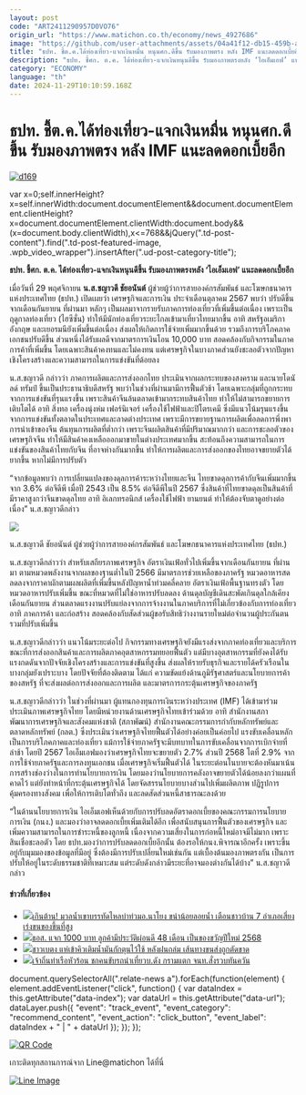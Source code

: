 ```yaml
---
layout: post
code: "ART2411290957D0VO76"
origin_url: "https://www.matichon.co.th/economy/news_4927686"
image: "https://github.com/user-attachments/assets/04a41f12-db15-459b-ae48-5e652977fe42"
title: "ธปท. ชี้ต.ค.ได้ท่องเที่ยว-แจกเงินหมื่น หนุนศก.ดีขึ้น รับมองภาพตรง หลัง IMF แนะลดดอกเบี้ยอีก"
description: "ธปท. ชี้ศก. ต.ค. ได้ท่องเที่ยว-แจกเงินหนุนดีขึ้น รับมองภาพตรงหลัง ‘ไอเอ็มเอฟ’ แนะลดดอกเบี้ยอีก"
category: "ECONOMY"
language: "th"
date: 2024-11-29T10:10:59.168Z
---
```


# ธปท. ชี้ต.ค.ได้ท่องเที่ยว-แจกเงินหมื่น หนุนศก.ดีขึ้น รับมองภาพตรง หลัง IMF แนะลดดอกเบี้ยอีก

[![](https://www.matichon.co.th/wp-content/uploads/2024/11/d169.jpg "d169")](https://www.matichon.co.th/wp-content/uploads/2024/11/d169.jpg)

var x=0;self.innerHeight?x=self.innerWidth:document.documentElement&&document.documentElement.clientHeight?x=document.documentElement.clientWidth:document.body&&(x=document.body.clientWidth),x<=768&&jQuery(".td-post-content").find(".td-post-featured-image, .wpb\_video\_wrapper").insertAfter(".ud-post-category-title");

**ธปท. ชี้ศก. ต.ค. ได้ท่องเที่ยว-แจกเงินหนุนดีขึ้น รับมองภาพตรงหลัง ‘ไอเอ็มเอฟ’ แนะลดดอกเบี้ยอีก**

เมื่อวันที่ 29 พฤศจิกายน **น.ส.ชญาวดี ชัยอนันต์** ผู้ช่วยผู้ว่าการสายองค์กรสัมพันธ์ และโฆษกธนาคารแห่งประเทศไทย (ธปท.) เปิดเผยว่า เศรษฐกิจและการเงิน ประจำเดือนตุลาคม 2567 พบว่า ปรับดีขึ้นจากเดือนกันยายน ที่ผ่านมา หลักๆ เป็นผลมาจากรายรับภาคการท่องเที่ยวที่เพิ่มขึ้นต่อเนื่อง เพราะเป็นฤดูกาลท่องเที่ยว (ไฮซีซั่น) ทำให้มีนักท่องเที่ยวระยะไกลเข้ามาเที่ยวไทยมากขึ้น อาทิ สหรัฐอเมริกา อังกฤษ และเยอรมนียังเพิ่มขึ้นต่อเนื่อง ส่งผลให้เกิดการใช้จ่ายเพิ่มมากขึ้นด้วย รวมถึงการบริโภคภาคเอกชนปรับดีขึ้น ส่วนหนึ่งได้รับผลดีจากมาตรการเงินโอน 10,000 บาท สอดคล้องกับกิจกรรมในภาคการค้าที่เพิ่มขึ้น โดยเฉพาะสินค้าคงทนและไม่คงทน แต่เศรษฐกิจในบางภาคส่วนยังชะลอตัวจากปัญหาเชิงโครงสร้างและความสามารถในการแข่งขันที่ด้อยลง

น.ส.ชญาวดี กล่าวว่า ภาคการผลิตและการส่งออกไทย ประเมินจากผลกระทบของสงคราม และนายโดนัลด์ ทรัมป์ ขึ้นเป็นประธานาธิบดีสหรัฐ พบว่าในช่วงที่ผ่านมามีการฟื้นตัวช้า โดยเฉพาะกลุ่มที่ถูกกระทบจากการแข่งขันที่รุนแรงขึ้น เพราะสินค้าจีนล้นตลาดเข้ามากระทบสินค้าไทย ทำให้ไม่สามารถขยายการเติบโตได้ อาทิ สิ่งทอ เครื่องนุ่งห่ม เฟอร์นิเจอร์ เครื่องใช้ไฟฟ้าและปิโตรเคมี ซึ่งมีแนวโน้มรุนแรงขึ้น จากการแข่งขันทั้งตลาดในประเทศและลาดต่างประเทศ เพราะมีการขยายฐานการผลิตเพื่อลดการพึ่งพาการนำเข้าของจีน ต้นทุนการผลิตที่ต่ำกว่า เพราะจีนผลิตสินค้าที่มีปริมาณมากกว่า และการชะลอตัวของเศรษฐกิจจีน ทำให้มีสินค้าคงเหลือออกมาขายในต่างประเทศมากขึ้น สะท้อนถึงความสามารถในการแข่งขันของสินค้าไทยกับจีน ที่อาจห่างกันมากขึ้น ทำให้การผลิตและการส่งออกของไทยอาจขยายตัวได้ยากขึ้น หากไม่มีการปรับตัว

“จากข้อมูลพบว่า การเปลี่ยนแปลงของดุลการค้าระหว่างไทยและจีน ไทยขาดดุลการค้ากับจีนเพิ่มมากขึ้นจาก 3.6% ต่อจีดีพี เมื่อปี 2543 เป็น 8.5% ต่อจีดีพีในปี 2567 ซึ่งสินค้าที่ไทยขาดดุลเป็นสินค้าที่มีราคาสูงกว่าจีนขาดดุลไทย อาทิ อิเลกทรอนิกส์ เครื่องใช้ไฟฟ้า ยานยนต์ ทำให้ต้องจับตาดูอย่างต่อเนื่อง” น.ส.ชญาวดีกล่าว

![](https://www.matichon.co.th/wp-content/uploads/2024/11/S__688175_0.jpg)

น.ส.ชญาวดี ชัยอนันต์ ผู้ช่วยผู้ว่าการสายองค์กรสัมพันธ์ และโฆษกธนาคารแห่งประเทศไทย (ธปท.)

น.ส.ชญาวดีกล่าวว่า สำหรับเสถียรภาพเศรษฐกิจ อัตราเงินเฟ้อทั่วไปเพิ่มขึ้นจากเดือนกันยายน ที่ผ่านมา ตามหมวดพลังงานจากผลของฐานต่ำในปี 2566 มีมาตรการช่วยเหลือของภาครัฐ หมวดอาหารสดลดลงจากราคาผักตามผลผลิตที่เพิ่มขึ้นหลังปัญหาน้ำท่วมคลี่คลาย อัตราเงินเฟ้อพื้นฐานทรงตัว โดยหมวดอาหารปรับเพิ่มขึ้น ขณะที่หมวดที่ไม่ใช่อาหารปรับลดลง ด้านดุลบัญชีเดินสะพัดเกินดุลใกล้เคียงเดือนกันยายน ส่วนตลาดแรงงานปรับแย่ลงจากการจ้างงานในภาคบริการที่ไม่เกี่ยวข้องกับการท่องเที่ยว อาทิ ภาคการค้า และก่อสร้าง สอดคล้องกับสัดส่วนผู้ขอรับสิทธิว่างงานรายใหม่ต่อจำนวนผู้ประกันตนรวมที่ปรับเพิ่มขึ้น

น.ส.ชญาวดีกล่าวว่า แนวโน้มระยะต่อไป กิจกรรมทางเศรษฐกิจยังมีแรงส่งจากภาคท่องเที่ยวและบริการ ขณะที่การส่งออกสินค้าและการผลิตภาคอุตสาหกรรมทยอยฟื้นตัว แต่มีบางอุตสาหกรรมที่ยังคงได้รับแรงกดดันจากปัจจัยเชิงโครงสร้างและการแข่งขันที่สูงขึ้น ส่งผลให้รายรับธุรกิจและรายได้ครัวเรือนในบางกลุ่มยังเปราะบาง โดยปัจจัยที่ต้องติดตาม ได้แก่ ความขัดแย้งด้านภูมิรัฐศาสตร์และนโยบายการค้าของสหรัฐ ที่จะส่งผลต่อการส่งออกและการผลิต และมาตรการกระตุ้นเศรษฐกิจของภาครัฐ

น.ส.ชญาวดีกล่าวว่า ในช่วงที่ผ่านมา ผู้แทนกองทุนการเงินระหว่างประเทศ (IMF) ได้เข้ามาร่วมประเมินภาพเศรษฐกิจไทย โดยมีหน่วยงานด้านเศรษฐกิจไทยเข้าร่วมด้วย อาทิ สำนักงานสภาพัฒนาการเศรษฐกิจและสังคมแห่งชาติ (สภาพัฒน์) สำนักงานคณะกรรมการกำกับหลักทรัพย์และตลาดหลักทรัพย์ (กลต.) ซึ่งประเมินว่าเศรษฐกิจไทยฟื้นตัวได้อย่างค่อยเป็นค่อยไป แรงขับเคลื่อนหลักเป็นการบริโภคภาคและท่องเที่ยว แม้การใช้จ่ายภาครัฐจะมีบทบาทในการขับเคลื่อนจากการเบิกจ่ายที่ล่าช้า โดยปี 2567 ไอเอ็มเอฟมองว่าเศรษฐกิจไทยจะขยายตัว 2.7% ส่วนปี 2568 โตที่ 2.9% จากการใช้จ่ายภาครัฐและการลงทุนเอกชน เมื่อเศรษฐกิจเริ่มฟื้นตัวได้ ในระยะต่อนโนบายจะต้องหันมาเน้นการสร้างช่องว่างในการทำนโยบายการเงิน โดยมองว่านโยบายการคลังอาจขยายตัวได้น้อยลงกว่าแผนที่คาดไว้ แต่ยังทำหน้าที่กระตุ้นเศรษฐกิจได้ โดยจัดสรรนโยบายบางส่วนไปเพิ่มผลิตภาพ ปฏิรูปการคุ้มครองทางสังคม เพื่อให้การเติบโตทั่วถึง และลดสัดส่วนหนี้สาธารณะลงด้วย

“ในด้านนโยบายการเงิน ไอเอ็มเอฟเห็นด้วยกับการปรับลดอัตราดอกเบี้ยของคณะกรรมการนโยบายการเงิน (กนง.) และมองว่าอาจลดดอกเบี้ยเพิ่มเติมได้อีก เพื่อสนับสนุนการฟื้นตัวของเศรษฐกิจ และเพิ่มความสามารถในการชำระหนี้ของลูกหนี้ เนื่องจากความเสี่ยงในการก่อหนี้ใหม่อาจมีไม่มาก เพราะสินเชื่อชะลอตัว โดย ธปท.มองว่าการปรับลดดอกเบี้ยอีกนั้น ต้องรอให้กนง.พิจารณาอีกครั้ง เพราะขึ้นอยู่กับมุมมองของข้อมูลที่มีอยู่ ซึ่งต้องมีการปรับเปลี่ยนใหม่เช่นกัน แต่เบื้องต้นมองภาพตรงกัน เป็นการปรับให้อยู่ในระดับธรรมชาติที่เหมาะสม แต่ระดับดังกล่าวมีระยะที่อาจมองต่างกันได้บ้าง” น.ส.ชญาวดีกล่าว

#### ข่าวที่เกี่ยวข้อง

*   [![](https://www.matichon.co.th/wp-content/uploads/2024/11/trang728-1.jpg)เกินต้าน! มวลน้ำเขาบรรทัดไหลบ่าท่วมอ.นาโยง ขนำน้อยลอยน้ำ เตือนชาวบ้าน 7 อำเภอเสี่ยง เร่งขนของขึ้นที่สูง](https://www.matichon.co.th/region/news_4927696)
*   [![](https://www.matichon.co.th/wp-content/uploads/2024/11/565-6.jpg)ธอส. แจก 1000 บาท ลูกค้ามีประวัติผ่อนดี 48 เดือน เป็นของขวัญปีใหม่ 2568](https://www.matichon.co.th/economy/news_4927700)
*   [![](https://www.matichon.co.th/wp-content/uploads/2024/11/แบบปกเว็บ-728x520-copyblur.jpg)ชาวเบตง แห่เข้าคิวเติมน้ำมันกักตุนไว้ใช้ หลังฝนถล่ม เส้นทางขนส่งถูกตัดขาด](https://www.matichon.co.th/region/news_4927588)
*   [![](https://www.matichon.co.th/wp-content/uploads/2024/11/jaothin1.jpg)เจ้าถิ่นท่าเรือหัวร้อน ชกคนขับรถนำเที่ยวบ.ดัง กรามแตก จนท.สั่งรวบทันควัน](https://www.matichon.co.th/region/news_4927483)

document.querySelectorAll(".relate-news a").forEach(function(element) { element.addEventListener("click", function() { var dataIndex = this.getAttribute("data-index"); var dataUrl = this.getAttribute("data-url"); dataLayer.push({ "event": "track\_event", "event\_category": "recommend\_content", "event\_action": "click\_button", "event\_label": dataIndex + " | " + dataUrl }); }); });

[![QR Code](https://www.matichon.co.th/wp-content/uploads/2023/07/wob1371z.jpg)](https://lin.ee/ht0nDxX)

เกาะติดทุกสถานการณ์จาก Line@matichon ได้ที่นี่

[![Line Image](https://www.matichon.co.th/wp-content/uploads/2023/07/th.png)](https://lin.ee/ht0nDxX)